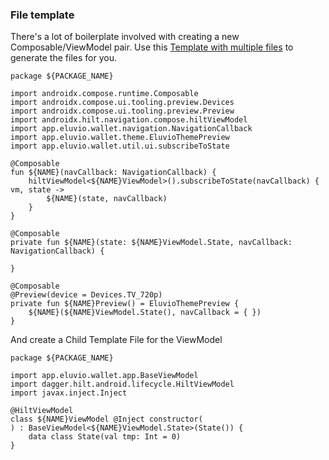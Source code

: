 ### File template

There's a lot of boilerplate involved with creating a new Composable/ViewModel pair.
Use this [Template with multiple files](https://www.jetbrains.com/help/idea/templates-with-multiple-files.html) to generate the files for you.

```
package ${PACKAGE_NAME}

import androidx.compose.runtime.Composable
import androidx.compose.ui.tooling.preview.Devices
import androidx.compose.ui.tooling.preview.Preview
import androidx.hilt.navigation.compose.hiltViewModel
import app.eluvio.wallet.navigation.NavigationCallback
import app.eluvio.wallet.theme.EluvioThemePreview
import app.eluvio.wallet.util.ui.subscribeToState

@Composable
fun ${NAME}(navCallback: NavigationCallback) {
    hiltViewModel<${NAME}ViewModel>().subscribeToState(navCallback) { vm, state ->
        ${NAME}(state, navCallback)
    }
}

@Composable
private fun ${NAME}(state: ${NAME}ViewModel.State, navCallback: NavigationCallback) {

}

@Composable
@Preview(device = Devices.TV_720p)
private fun ${NAME}Preview() = EluvioThemePreview {
    ${NAME}(${NAME}ViewModel.State(), navCallback = { })
}
```

And create a Child Template File for the ViewModel

```
package ${PACKAGE_NAME}

import app.eluvio.wallet.app.BaseViewModel
import dagger.hilt.android.lifecycle.HiltViewModel
import javax.inject.Inject

@HiltViewModel
class ${NAME}ViewModel @Inject constructor(
) : BaseViewModel<${NAME}ViewModel.State>(State()) {
    data class State(val tmp: Int = 0)
}
```
